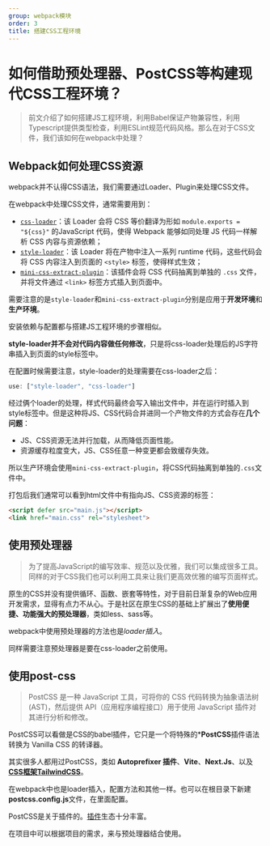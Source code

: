 ```yaml
---
group: webpack模块
order: 3
title: 搭建CSS工程环境
---
```


#  如何借助预处理器、PostCSS等构建现代CSS工程环境？

>前文介绍了如何搭建JS工程环境，利用Babel保证产物兼容性，利用Typescript提供类型检查，利用ESLint规范代码风格。那么在对于CSS文件，我们该如何在webpack中处理？

## Webpack如何处理CSS资源

webpack并不认得CSS语法，我们需要通过Loader、Plugin来处理CSS文件。

在webpack中处理CSS文件，通常需要用到：

- [`css-loader`](https://link.juejin.cn/?target=https%3A%2F%2Fwebpack.js.org%2Floaders%2Fcss-loader%2F)：该 Loader 会将 CSS 等价翻译为形如 `module.exports = "${css}"` 的JavaScript 代码，使得 Webpack 能够如同处理 JS 代码一样解析 CSS 内容与资源依赖；
- [`style-loader`](https://link.juejin.cn/?target=https%3A%2F%2Fwebpack.js.org%2Floaders%2Fstyle-loader%2F)：该 Loader 将在产物中注入一系列 runtime 代码，这些代码会将 CSS 内容注入到页面的 `<style>` 标签，使得样式生效；
- [`mini-css-extract-plugin`](https://link.juejin.cn/?target=https%3A%2F%2Fwebpack.js.org%2Fplugins%2Fmini-css-extract-plugin)：该插件会将 CSS 代码抽离到单独的 `.css` 文件，并将文件通过 `<link>` 标签方式插入到页面中。

需要注意的是`style-loader`和`mini-css-extract-plugin`分别是应用于**开发环境**和**生产环境**。

安装依赖与配置都与搭建JS工程环境的步骤相似。

**style-loader并不会对代码内容做任何修改**，只是将css-loader处理后的JS字符串插入到页面的style标签中。

在配置时候需要注意，style-loader的处理需要在css-loader之后：

```js
use: ["style-loader", "css-loader"]
```

经过俩个loader的处理，样式代码最终会写入输出文件中，并在运行时插入到style标签中。但是这种将JS、CSS代码合并进同一个产物文件的方式会存在**几个问题**：

- JS、CSS资源无法并行加载，从而降低页面性能。
- 资源缓存粒度变大，JS、CSS任意一种变更都会致缓存失效。

所以生产环境会使用`mini-css-extract-plugin`，将CSS代码抽离到单独的`.css`文件中。

打包后我们通常可以看到html文件中有指向JS、CSS资源的标签：

```html
<script defer src="main.js"></script>
<link href="main.css" rel="stylesheet">
```

## 使用预处理器

>为了提高JavaScript的编写效率、规范以及优雅，我们可以集成很多工具。同样的对于CSS我们也可以利用工具来让我们更高效优雅的编写页面样式。

原生的CSS并没有提供循环、函数、嵌套等特性，对于目前日渐复杂的Web应用开发需求，显得有点力不从心。于是社区在原生CSS的基础上扩展出了**使用便捷、功能强大的预处理器**，类如less、sass等。

webpack中使用预处理器的方法也是*loader插入*。

同样需要注意预处理器是要在css-loader之前使用。

## 使用post-css

>PostCSS 是一种 JavaScript 工具，可将你的 CSS 代码转换为抽象语法树 (AST)，然后提供 API（应用程序编程接口）用于使用 JavaScript 插件对其进行分析和修改。

PostCSS可以看做是CSS的babel插件，它只是一个将特殊的***PostCSS**插件语法转换为 Vanilla CSS 的转译器。

其实很多人都用过PostCSS，类如 **Autoprefixer 插件**、**Vite**、**Next.Js**、以及[**CSS框架TailwindCSS**](https://tailwindcss.com/docs/installation)。

在webpack中也是loader插入，配置方法和其他一样。也可以在根目录下新建**postcss.config.js**文件，在里面配置。

PostCSS是关于插件的。[插件](https://www.postcss.parts)生态十分丰富。

在项目中可以根据项目的需求，来与预处理器结合使用。



